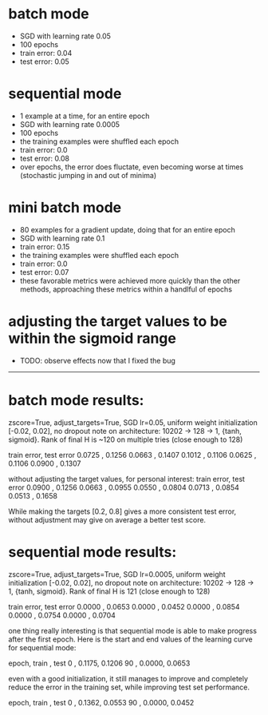 # batch mode 

- SGD with learning rate 0.05
- 100 epochs
- train error: 0.04
- test error: 0.05

# sequential mode

- 1 example at a time, for an entire epoch
- SGD with learning rate 0.0005
- 100 epochs
- the training examples were shuffled each epoch
- train error: 0.0
- test error: 0.08
- over epochs, the error does fluctate, even becoming worse at times (stochastic jumping in and out of minima)

# mini batch mode

- 80 examples for a gradient update, doing that for an entire epoch
- SGD with learning rate 0.1
- train error: 0.15
- the training examples were shuffled each epoch
- train error: 0.0
- test error: 0.07
- these favorable metrics were achieved more quickly than the other methods, approaching these metrics within a handlful of epochs

# adjusting the target values to be within the sigmoid range
- TODO: observe effects now that I fixed the bug

-------------------------------------------------------------------------------------------------------------------------

# batch mode results: 

zscore=True, adjust_targets=True, SGD lr=0.05, uniform weight initialization [-0.02, 0.02], no dropout
note on architecture: 10202 -> 128 -> 1, {tanh, sigmoid}. Rank of final H is ~120 on multiple tries (close enough to 128)

train error, test error
0.0725     , 0.1256
0.0663     , 0.1407
0.1012     , 0.1106
0.0625     , 0.1106
0.0900     , 0.1307

without adjusting the target values, for personal interest:
train error, test error
0.0900     , 0.1256
0.0663     , 0.0955
0.0550     , 0.0804
0.0713     , 0.0854
0.0513     , 0.1658

While making the targets [0.2, 0.8] gives a more consistent test error, without adjustment may give on average a better test score.

# sequential mode results:
zscore=True, adjust_targets=True, SGD lr=0.0005, uniform weight initialization [-0.02, 0.02], no dropout
note on architecture: 10202 -> 128 -> 1, {tanh, sigmoid}. Rank of final H is 121 (close enough to 128)

train error, test error
0.0000     , 0.0653
0.0000     , 0.0452
0.0000     , 0.0854
0.0000     , 0.0754
0.0000     , 0.0704

one thing really interesting is that sequential mode is able to make progress after the first epoch.  Here is the start and end values of the learning curve for sequential mode:

epoch, train , test
0    , 0.1175, 0.1206
90   , 0.0000, 0.0653

even with a good initialization, it still manages to improve and completely reduce the error in the training set, while improving test set performance.

epoch, train , test
0    , 0.1362, 0.0553
90   , 0.0000, 0.0452


